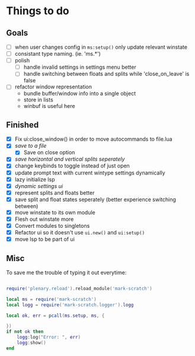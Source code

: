 # Things to do

## Goals

- [ ] when user changes config in `ms:setup()` only update relevant winstate
- [ ] consistant type naming. (ie. 'ms.*')
- [ ] polish
    - [ ] handle invalid settings in settings menu better
    - [ ] handle switching between floats and splits while 'close_on_leave' is false

- [ ] refactor window representation
    - bundle buffer/window info into a single object
    - store in lists
    - winbuf is useful here

## Finished

- [x] Fix ui:close_window() in order to move autocommands to file.lua
- [x] *save to a file*
    - [x] Save on close option
- [x] *save horizontal and vertical splits seperately*
- [x] change keybinds to toggle instead of just open
- [x] update prompt text with current wintype settings dynamically
- [x] lazy initialize lsp
- [x] *dynamic settings ui*
- [x] represent splits and floats better
- [x] save split and float states seperately (better experience switching between)
- [x] move winstate to its own module
- [x] Flesh out winstate more
- [x] Convert modules to singletons
- [x] Refactor ui so it doesn't use `ui.new()` and `ui:setup()`
- [x] move lsp to be part of ui

## Misc

To save me the trouble of typing it out everytime:

```lua

require('plenary.reload').reload_module('mark-scratch')

local ms = require('mark-scratch')
local logg = require('mark-scratch.logger').logg

local ok, err = pcall(ms.setup, ms, {

})
if not ok then
    logg:log("Error: ", err)
    logg:show()
end

```

